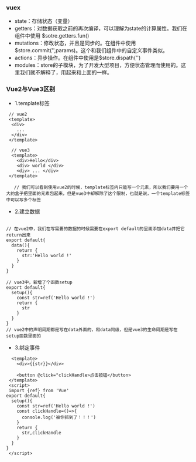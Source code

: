 ### vuex

* state：存储状态（变量）
* getters：对数据获取之前的再次编译，可以理解为state的计算属性。我们在组件中使用 $sotre.getters.fun()
* mutations：修改状态，并且是同步的。在组件中使用$store.commit('',params)。这个和我们组件中的自定义事件类似。
* actions：异步操作。在组件中使用是$store.dispath('')
* modules：store的子模块，为了开发大型项目，方便状态管理而使用的。这里我们就不解释了，用起来和上面的一样。


### Vue2与Vue3区别

* 1.template标签
```
 // vue2
 <template>
  <div>
    ...
  </div>
 </template>

  // vue3
  <template>
    <div>Hello</div>
    <div> world </div>
    <div> ... </div>
 </template>
  
   // 我们可以看到使用vue2的时候，template标签内只能写一个元素，所以我们要用一个大的盒子把里面的元素包起来，但是vue3中却解除了这个限制，也就是说，一个template标签中可以写多个标签
```

* 2.建立数据

```

// 在vue2中，我们在写需要的数据的时候需要在export default的里面添加data并把它return出来
export default{
  data(){
    return {
      str:'Hello world !'
    }
  }
}

// vue3中，新增了个函数setup
export default{
  setup(){
    const str=ref('Hello world !')
    return {
      str
    }
  }
}
// vue2中的声明周期都是写在data外面的，和data同级，但是vue3的生命周期是写在setup函数里面的
```

* 3.绑定事件

```
  <template>
    <div>{{str}}</div>
    
    <button @click="clickHandle>点击按钮</button>
 </template>
 <script>
 import {ref} from 'Vue'
export default{
  setup(){
    const str=ref('Hello world !')
    const clickHandle=()=>{
      console.log('被你抓到了！！！')
    }
    return {
      str,clickHandle
    }
  }
}
 </script>
```
